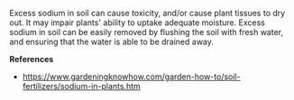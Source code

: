 Excess sodium in soil can cause toxicity, and/or cause plant tissues to dry out. It may impair plants' ability to uptake adequate moisture. Excess sodium in soil can be easily removed by flushing the soil with fresh water, and ensuring that the water is able to be drained away.

**References**

- https://www.gardeningknowhow.com/garden-how-to/soil-fertilizers/sodium-in-plants.htm
